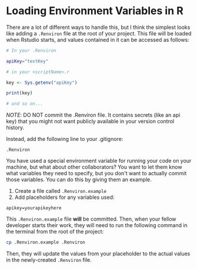 # Loading Environment Variables in R

There are a lot of different ways to handle this, but I think the simplest looks like adding a `.Renviron` file at the root of your project. This file will be loaded when Rstudio starts, and values contained in it can be accessed as follows:

```sh
# In your .Renviron

apiKey="testKey"
```

```r
# in your <scriptName>.r

key <- Sys.getenv("apiKey")

print(key)

# and so on...
```

*NOTE*: DO NOT commit the .Renviron file. It contains secrets (like an api key) that you might not want publicly available in your version control history. 

Instead, add the following line to your .gitignore:

```
.Renviron
```

You have used a special environment variable for running your code on your machine, but what about other collaborators? You want to let them know what variables they need to specify, but you don't want to actually commit those variables. You can do this by giving them an example.

1. Create a file called `.Renviron.example`
2. Add placeholders for any variables used:
```
apikey=yourapikeyhere
```

This `.Renviron.example` file **will** be committed. Then, when your fellow developer starts their work, they will need to run the following command in the terminal from the root of the project:

```sh
cp .Renviron.example .Renviron
```

Then, they will update the values from your placeholder to the actual values in the newly-created `.Renviron` file.



